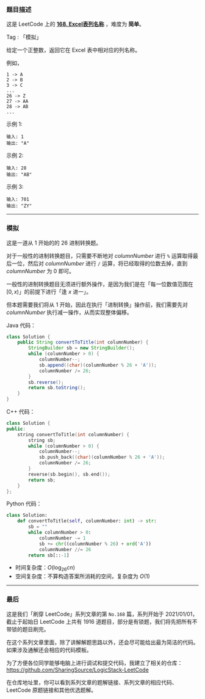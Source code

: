 ### 题目描述

这是 LeetCode 上的 **[168. Excel表列名称](https://leetcode-cn.com/problems/excel-sheet-column-title/solution/gong-shui-san-xie-cong-1-kai-shi-de-26-j-g2ur/)** ，难度为 **简单**。

Tag : 「模拟」



给定一个正整数，返回它在 Excel 表中相对应的列名称。

例如，
```
1 -> A
2 -> B
3 -> C
...
26 -> Z
27 -> AA
28 -> AB 
...
```
示例 1:
```
输入: 1
输出: "A"
```
示例 2:
```
输入: 28
输出: "AB"
```
示例 3:
```
输入: 701
输出: "ZY"
```

---

### 模拟

这是一道从 $1$ 开始的的 $26$ 进制转换题。

对于一般性的进制转换题目，只需要不断地对 $columnNumber$ 进行 `%` 运算取得最后一位，然后对 $columnNumber$ 进行 `/` 运算，将已经取得的位数去掉，直到 $columnNumber$ 为 $0$ 即可。

一般性的进制转换题目无须进行额外操作，是因为我们是在「每一位数值范围在 $[0,x)$」的前提下进行「逢 $x$ 进一」。

但本题需要我们将从 $1$ 开始，因此在执行「进制转换」操作前，我们需要先对 $columnNumber$ 执行减一操作，从而实现整体偏移。

Java 代码：
```Java
class Solution {
    public String convertToTitle(int columnNumber) {
        StringBuilder sb = new StringBuilder();
        while (columnNumber > 0) {
            columnNumber--;
            sb.append((char)(columnNumber % 26 + 'A'));
            columnNumber /= 26;
        }
        sb.reverse();
        return sb.toString();
    }
}
```
C++ 代码：
```C++
class Solution {
public:
    string convertToTitle(int columnNumber) {
        string sb;
        while (columnNumber > 0) {
            columnNumber--;
            sb.push_back((char)(columnNumber % 26 + 'A'));
            columnNumber /= 26;
        }
        reverse(sb.begin(), sb.end());
        return sb;
    }
};
```
Python 代码：
```Python
class Solution:
    def convertToTitle(self, columnNumber: int) -> str:
        sb = ""
        while columnNumber > 0:
            columnNumber -= 1
            sb += chr((columnNumber % 26) + ord('A'))
            columnNumber //= 26
        return sb[::-1]
```
* 时间复杂度：$O(\log_{26}{cn})$
* 空间复杂度：不算构造答案所消耗的空间，复杂度为 $O(1)$

---

### 最后

这是我们「刷穿 LeetCode」系列文章的第 `No.168` 篇，系列开始于 2021/01/01，截止于起始日 LeetCode 上共有 1916 道题目，部分是有锁题，我们将先把所有不带锁的题目刷完。

在这个系列文章里面，除了讲解解题思路以外，还会尽可能给出最为简洁的代码。如果涉及通解还会相应的代码模板。

为了方便各位同学能够电脑上进行调试和提交代码，我建立了相关的仓库：https://github.com/SharingSource/LogicStack-LeetCode

在仓库地址里，你可以看到系列文章的题解链接、系列文章的相应代码、LeetCode 原题链接和其他优选题解。

